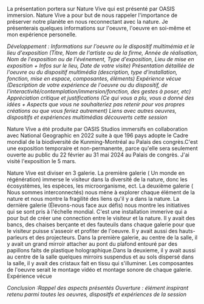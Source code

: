 
La présentation portera sur Nature Vive qui est présenté par OASIS immersion. Nature Vive a pour but de nous rappeler l'importance de préserver notre planète en nous reconnectant avec la nature. Je présenterais quelques informations sur l'oeuvre, l'oeuvre en soi-même et mon expérience personelle.

 
*Développement : Informations sur l'oeuvre ou le dispositif multimémia et le lieu d'exposition (Titre, Nom de l'artiste ou de la firme, Année de réalisation, Nom de l'exposition ou de l'événement, Type d'exposition, Lieu de mise en exposition + Infos sur le lieu, Date de votre visite)
 Présentation détaillée de l'oeuvre ou du dispositif multimédia (description, type d'installation, fonction, mise en espace, composantes, éléments)
 Expérience vécue (Description de votre expérience de l'oeuvre ou du dispositif, de l'interactivité/contemplation/immersion/fonction, des gestes à poser, etc)
 Appréciation critique et justifications (Ce qui vous a plu, vous a donné des idées + Aspects que vous ne souhaiteriez pas retenir pour vos propres créations ou que vous feriez autrement)
 Liens avec autres oeuvres, dispositifs et expériences multimédias découverts cette session*

Nature Vive a été produite par OASIS Studios immersifs en collaboration avec National Geographic en 2022 suite à que 196 pays adopte le Cadre mondial de la biodiversité de Kunming-Montréal au Palais des congrès.C'est une exposition temporaire et non-permanente, parce qu'elle sera seulement ouverte au public du 22 février au 31 mai 2024 au Palais de congrès. J'ai visité l'exposition le 5 mars.

Nature Vive est diviser en 3 galerie. La première galerie ( Un monde en régénération) immerse le visiteur dans la diversité de la nature, donc les écosystèmes, les espèces, les microorganisme, ect. La deuxième galerie ( Nous sommes interconnectés) nous mène à explorer chaque élément de la nature et nous montre la fragilité des liens qu'il y a dans la nature. La dernière galerie (Élevons-nous face aux défis) nous montre les initiatives qui se sont pris à l'échelle mondial. C'est une installation immerive qui a pour but de créer une connection entre le visiteur et la nature. Il y avait des bancs, des chaises berçante et des fauteuils dans chaque galerie pour que le visiteur puisse s'asseoir et profiter de l'oeuvre. Il y avait aussi des hauts-parleurs et des projecteurs. Dans la première galerie, au centre de la salle, il y avait un grand mirroir attacher au pont du plafond entouré par des papillons faits de plastique holographique.Dans la deuxieme, il y avait aussi au centre de la salle quelques mirroirs suspendus et au sols dispersé dans la salle, il y avait des cristaux fait en tissu qui s'illuminer. Les composantes de l'oeuvre serait le montage vidéo et montage sonore de chaque galerie.
Expérience vécue

 
*Conclusion :Rappel des aspects présentés
 Ouverture : élément inspirant retenu parmi toutes les oeuvres, dispositfs et expériences de la session*
